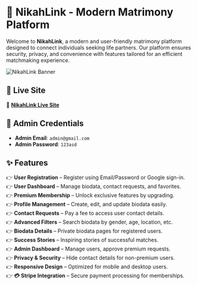 # 💍 **NikahLink - Modern Matrimony Platform**  

Welcome to **NikahLink**, a modern and user-friendly matrimony platform designed to connect individuals seeking life partners. Our platform ensures security, privacy, and convenience with features tailored for an efficient matchmaking experience.  

![NikahLink Banner]([https://via.placeholder.com/1000x300?text=NikahLink+Matrimony+Platform](https://github.com/kamrul-islam-sunny/NikahLink-cilent/blob/ef715fb0bb9ef7660d9a3ef7b67aeb2484efdd34/image.png]))  

## 🚀 **Live Site**  

🔗 **[NikahLink Live Site](https://matrimony-site-8d674.web.app/)**  


## 👤 **Admin Credentials**  

- **Admin Email**: `admin@gmail.com`  
- **Admin Password**: `123asd`    


## ✨ **Features**  

👉 **User Registration** – Register using Email/Password or Google sign-in.  
👉 **User Dashboard** – Manage biodata, contact requests, and favorites.  
👉 **Premium Membership** – Unlock exclusive features by upgrading.  
👉 **Profile Management** – Create, edit, and update biodata easily.  
👉 **Contact Requests** – Pay a fee to access user contact details.  
👉 **Advanced Filters** – Search biodata by gender, age, location, etc.  
👉 **Biodata Details** – Private biodata pages for registered users.  
👉 **Success Stories** – Inspiring stories of successful matches.  
👉 **Admin Dashboard** – Manage users, approve premium requests.  
👉 **Privacy & Security** – Hide contact details for non-premium users.  
👉 **Responsive Design** – Optimized for mobile and desktop users.  
👉 **💳 Stripe Integration** – Secure payment processing for memberships.  
